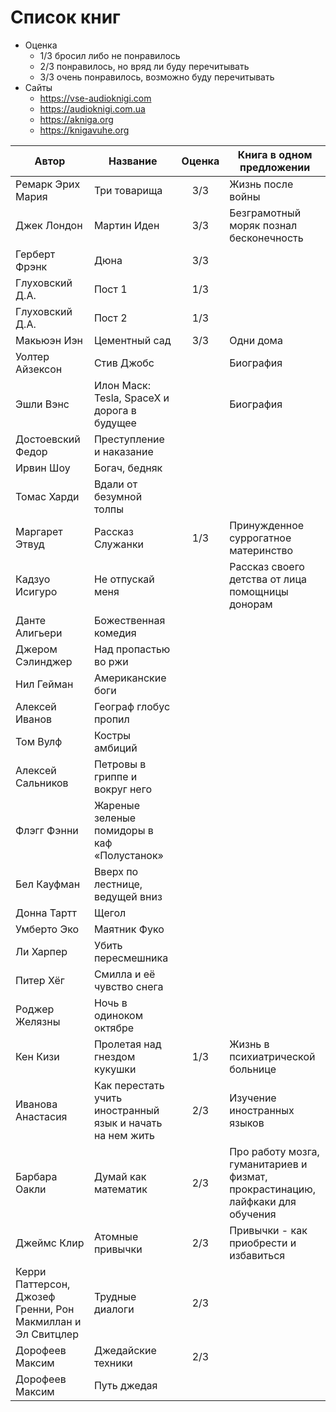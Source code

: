 # Список книг
* Оценка
	* 1/3 бросил либо не понравилось
	* 2/3 понравилось, но вряд ли буду перечитывать
	* 3/3 очень понравилось, возможно буду перечитывать
* Сайты
	* https://vse-audioknigi.com
	* https://audioknigi.com.ua
	* https://akniga.org
	* https://knigavuhe.org

| Автор                                                       | Название                                                  | Оценка | Книга в одном предложении                                                      |
| ----------------------------------------------------------- | --------------------------------------------------------- |:------:| ------------------------------------------------------------------------------ |
| Ремарк Эрих Мария                                           | Три товарища                                              |  3/3   | Жизнь после войны                                                              |
| Джек Лондон                                                 | Мартин Иден                                               |  3/3   | Безграмотный моряк познал бесконечность                                        |
| Герберт Фрэнк                                               | Дюна                                                      |  3/3   |                                                                                |
| Глуховский Д.А.                                             | Пост 1                                                    |  1/3   |                                                                                |
| Глуховский Д.А.                                             | Пост 2                                                    |  1/3   |                                                                                |
| Макьюэн Иэн                                                 | Цементный сад                                             |  3/3   | Одни дома                                                                      |
| Уолтер Айзексон                                             | Стив Джобс                                                |        | Биография                                                                      |
| Эшли Вэнс                                                   | Илон Маск: Tesla, SpaceX и дорога в будущее               |        | Биография                                                                      |
| Достоевский Федор                                           | Преступление и наказание                                  |        |                                                                                |
| Ирвин Шоу                                                   | Богач, бедняк                                             |        |                                                                                |
| Томас Харди                                                 | Вдали от безумной толпы                                   |        |                                                                                |
| Маргарет Этвуд                                              | Рассказ Служанки                                          |  1/3   | Принужденное суррогатное материнство                                           |
| Кадзуо Исигуро                                              | Не отпускай меня                                          |        | Рассказ своего детства от лица помощницы донорам                               |
| Данте Алигьери                                              | Божественная комедия                                      |        |                                                                                |
| Джером Сэлинджер                                            | Над пропастью во ржи                                      |        |                                                                                |
| Нил Гейман                                                  | Американские боги                                         |        |                                                                                |
| Алексей Иванов                                              | Географ глобус пропил                                     |        |                                                                                |
| Том Вулф                                                    | Костры амбиций                                            |        |                                                                                |
| Алексей Сальников                                           | Петровы в гриппе и вокруг него                            |        |                                                                                |
| Флэгг Фэнни                                                 | Жареные зеленые помидоры в каф «Полустанок»               |        |                                                                                |
| Бел Кауфман                                                 | Вверх по лестнице, ведущей вниз                           |        |                                                                                |
| Донна Тартт                                                 | Щегол                                                     |        |                                                                                |
| Умберто Эко                                                 | Маятник Фуко                                              |        |                                                                                |
| Ли Харпер                                                   | Убить пересмешника                                        |        |                                                                                |
| Питер Хёг                                                   | Смилла и её чувство снега                                 |        |                                                                                |
| Роджер Желязны                                              | Ночь в одиноком октябре                                   |        |                                                                                |
| Кен Кизи                                                    | Пролетая над гнездом кукушки                              |  1/3   | Жизнь в психиатрической больнице                                               |
| Иванова Анастасия                                           | Как перестать учить иностранный язык и начать на нем жить |  2/3   | Изучение иностранных языков                                                    |
| Барбара Оакли                                               | Думай как математик                                       |  2/3   | Про работу мозга, гуманитариев и физмат, прокрастинацию, лайфкаки для обучения |
| Джеймс Клир                                                 | Атомные привычки                                          |  2/3   | Привычки - как приобрести и избавиться                                         |
| Керри Паттерсон, Джозеф Гренни, Рон Макмиллан и Эл Свитцлер | Трудные диалоги                                           |  2/3   |                                                                                |
| Дорофеев Максим                                             | Джедайские техники                                        |  2/3   |                                                                                |
| Дорофеев Максим                                             | Путь джедая                                               |        |                                                                                |
